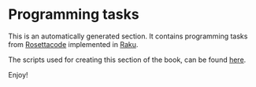 # Programming tasks

This is an automatically generated section. It contains programming tasks from [Rosettacode](https://rosettacode.org) implemented in [Raku](https://rosettacode.org/wiki/Category:Raku).

The scripts used for creating this section of the book, can be found [here](https://github.com/trizen/perl-scripts/tree/master/Book%20tools).

Enjoy!

